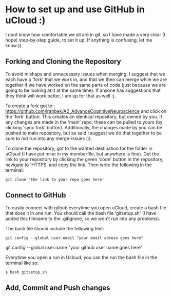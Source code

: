 # How to set up and use GitHub in uCloud :)

I dont know how comfortable we all are in git, so I have made a very clear (I hope) step-by-step guide, to set it up. If anything is confusing, let me know:))

## Forking and Cloning the Repository 

To avoid mishaps and unnecessary issues when merging, I suggest that we each have a 'fork' that we work in, and that we then can merge while we are together if we have worked on the same parts of code (just because we are going to be looking at it at the same time). If anyone has suggestions that they think will work better, I am up for that as well :). 

To create a fork got to : https://github.com/lrahbek/A2_AdvanceCognitiveNeuroscience and click on the 'fork' button. This creates an identical repository, but owned by you. If any changes are made in the 'main' repo, these can be pulled to yours (by clicking 'sync fork' button). Additionally, the changes made by you can be pushed to main repository, but as said I suggest we do that together to be sure to not run into any merge-issues :)). 

To clone the repository, got to the wanted destination for the folder in uCloud (I have put mine in my memberfile, but anywhere is fine). Get the link to your repository by clicking the green 'code' button in the repository, navigate to 'HTTPS' and copy the link. Then write the following in the terminal: 

```
git clone 'the link to your repo goes here'
```


## Connect to GitHub 
To easily connect with github everytime you open uCloud, create a bash file that does it in one run. 
You should call the bash file 'gitsetup.sh' (I have added this filename to the .gitignore, so we won't run into any problems). 

The bash file should include the following text: 


    git config --global user.email "your email adress goes here"

  git config --global user.name "your github user name goes here"

Everytime you open a run in Ucloud, you can the run the bash file in the terminal like so: 

```
$ bash gitsetup.sh
```

## Add, Commit and Push changes 
